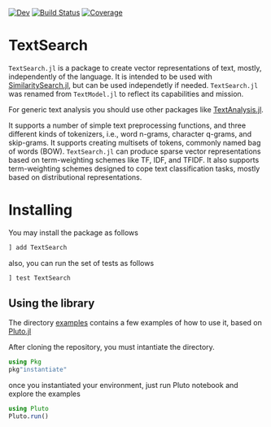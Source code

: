 
[![Dev](https://img.shields.io/badge/docs-dev-blue.svg)](https://sadit.github.io/TextSearch.jl/dev)
[![Build Status](https://github.com/sadit/TextSearch.jl/workflows/CI/badge.svg)](https://github.com/sadit/TextSearch.jl/actions)
[![Coverage](https://codecov.io/gh/sadit/TextSearch.jl/branch/main/graph/badge.svg)](https://codecov.io/gh/sadit/TextSearch.jl)

# TextSearch

`TextSearch.jl` is a package to create vector representations of text, mostly, independently of the language. It is intended to be used with [SimilaritySearch.jl](https://github.com/sadit/SimilaritySearch.jl), but can be used independetly if needed.
`TextSearch.jl` was renamed from `TextModel.jl` to reflect its capabilities and mission.

For generic text analysis you should use other packages like [TextAnalysis.jl](https://github.com/johnmyleswhite/TextAnalysis.jl).

It supports a number of simple text preprocessing functions, and three different kinds of tokenizers, i.e., word n-grams, character q-grams, and skip-grams. It supports creating multisets of tokens, commonly named bag of words (BOW).
`TextSearch.jl` can produce sparse vector representations based on term-weighting schemes like TF, IDF, and TFIDF. It also supports term-weighting schemes designed to cope text classification tasks, mostly based on distributional representations.

# Installing 

You may install the package as follows
```julia
] add TextSearch
```
also, you can run the set of tests as follows
```julia
] test TextSearch
```

## Using the library

The directory [examples](https://github.com/sadit/TextSearch.jl/tree/master/src) contains a few examples of how to use it, based on [Pluto.jl](https://github.com/fonsp/Pluto.jl)


After cloning the repository, you must intantiate the directory. 

```julia
using Pkg
pkg"instantiate"
```

once you instantiated your environment, just run Pluto notebook and explore the examples
```julia
using Pluto
Pluto.run()
```

